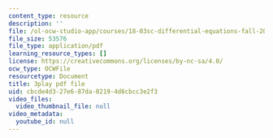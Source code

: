 ```yaml
---
content_type: resource
description: ''
file: /ol-ocw-studio-app/courses/18-03sc-differential-equations-fall-2011/cbcde4d327e687da02194d6cbcc3e2f3_z-meBrqcy_I.pdf
file_size: 53576
file_type: application/pdf
learning_resource_types: []
license: https://creativecommons.org/licenses/by-nc-sa/4.0/
ocw_type: OCWFile
resourcetype: Document
title: 3play pdf file
uid: cbcde4d3-27e6-87da-0219-4d6cbcc3e2f3
video_files:
  video_thumbnail_file: null
video_metadata:
  youtube_id: null
---
```

